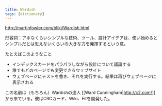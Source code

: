 ```yaml
---
title: Wardish
tags: [dictionary]
---
```


http://martinfowler.com/bliki/Wardish.html

形容詞：アホなくらいシンプルな技術、ツール、設計アイデアは、使い始めるとシンプルだとは思えないくらいの大きな力を発揮するという意。

たとえばこのようなこと

* インデックスカードをパラパラしながら設計について議論する
* 誰でもどのページでも変更できるウェブサイト
* ウェブページにテストを書き、それを実行する。結果は再びウェブページに表示される

この名前は（もちろん）Wardishの達人 [[Ward Cunningham|http://c2.com/]] から来ている。彼はCRCカード、Wiki、Fitを開発した。
